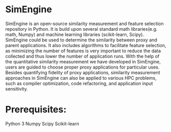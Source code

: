 # SimEngine
SimEngine is an open-source similarity measurement and feature selection repository in Python. It is build upon several standard math libraries(e.g. math, Numpy) and machine learning libraries (scikit-learn, Scipy).
SimEngine could be used to determine the similarity between proxy and parent applications. It also includes algorithms to facilitate feature selection, as minimizing the number of features is very important to reduce the data collected and thus lower the number of application runs.
With the help of the quantitative similarity measurement we have developed in SimEngine, users are guided to choose proper proxy applications for particular uses. Besides quantifying fidelity of proxy applications, similarity measurement approaches in SimEngine can also be applied to various HPC problems, such as compiler optimization, code refactoring, and application input sensitivity.

# Prerequisites:
Python 3
Numpy
Scipy
Scikit-learn
